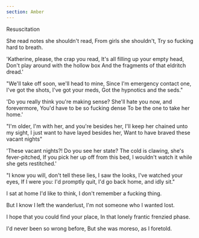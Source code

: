 ```yaml
---
section: Amber
---
```


Resuscitation

She read notes she shouldn't read,
From girls she shouldn't,
Try so fucking hard to breath.

'Katherine, please, the crap you read,
It's all filling up your empty head,
Don't play around with the hollow box
And the fragments of that eldritch dread.'

"We'll take off soon, we'll head to mine,
Since I'm emergency contact one,
I've got the shots, I've got your meds,
Got the hypnotics and the seds."

'Do you really think you're making sense?
She'll hate you now, and forevermore,
You'd have to be so fucking dense
To be the one to take her home.'

"I'm older, I'm with her, and you're besides her,
I'll keep her chained unto my sight,
I just want to have layed besides her,
Want to have braved these vacant nights"

'These vacant nights?! Do you see her state?
The cold is clawing, she's fever-pitched,
If you pick her up off from this bed,
I wouldn't watch it while she gets restitched.'

"I know you will, don't tell these lies,
I saw the looks, I've watched your eyes,
If I were you: I'd promptly quit,
I'd go back home, and idly sit."

I sat at home I'd like to think,
I don't remember a fucking thing.

But I know I left the wanderlust,
I'm not someone who I wanted lost.

I hope that you could find your place,
In that lonely frantic frenzied phase.

I'd never been so wrong before,
But she was moreso, as I foretold.
